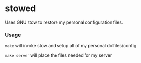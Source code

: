 # stowed

Uses GNU stow to restore my personal configuration files.

### Usage

`make` will invoke stow and setup all of my personal dotfiles/config

`make server` will place the files needed for my server
